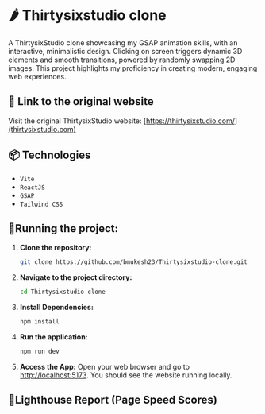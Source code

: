 # 🌶️ Thirtysixstudio clone
A ThirtysixStudio clone showcasing my GSAP animation skills, with an interactive, minimalistic design. Clicking on screen triggers dynamic 3D elements and smooth transitions, powered by randomly swapping 2D images. This project highlights my proficiency in creating modern, engaging web experiences.

## 🔗 Link to the original website
Visit the original ThirtysixStudio website: [https://thirtysixstudio.com/](thirtysixstudio.com)

## 📦 Technologies

- `Vite`
- `ReactJS`
- `GSAP`
- `Tailwind CSS`

## 🚦Running the project:

1. **Clone the repository:**
    ```bash
    git clone https://github.com/bmukesh23/Thirtysixstudio-clone.git
    ```

2. **Navigate to the project directory:**
    ```bash
    cd Thirtysixstudio-clone
    ```

3. **Install Dependencies:**
    ```bash
    npm install
    ```

4. **Run the application:**
    ```bash
    npm run dev
    ```

6. **Access the App:**
    Open your web browser and go to [http://localhost:5173](http://localhost:5173). You should see the website running locally.


  
  ## 💈Lighthouse Report (Page Speed Scores)